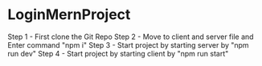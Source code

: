 # LoginMernProject

Step 1 -  First clone the Git Repo
Step 2 -  Move to client and server file and Enter command  "npm i"
Step 3 -  Start project by starting server by "npm run dev"
Step 4 -  Start project by starting client by "npm run start"
